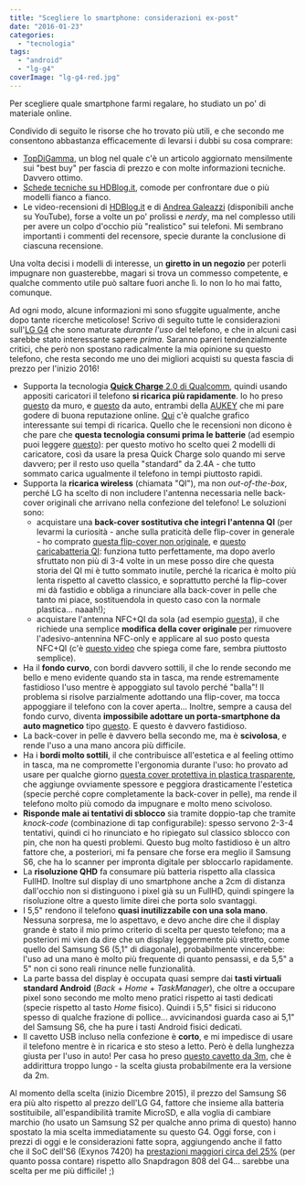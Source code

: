 ```yaml
---
title: "Scegliere lo smartphone: considerazioni ex-post"
date: "2016-01-23"
categories: 
  - "tecnologia"
tags: 
  - "android"
  - "lg-g4"
coverImage: "lg-g4-red.jpg"
---
```


Per scegliere quale smartphone farmi regalare, ho studiato un po' di materiale online.

Condivido di seguito le risorse che ho trovato più utili, e che secondo me consentono abbastanza efficacemente di levarsi i dubbi su cosa comprare:

- [TopDiGamma](http://www.TopDiGamma.it/smartphone), un blog nel quale c'è un articolo aggiornato mensilmente sui "best buy" per fascia di prezzo e con molte informazioni tecniche. Davvero ottimo.
- [Schede tecniche su HDBlog.it](http://www.hdblog.it/schede-tecniche/), comode per confrontare due o più modelli fianco a fianco.
- Le video-recensioni di [HDBlog.it](http://android.hdblog.it/recensioni/) e di [Andrea Galeazzi](http://www.andreagaleazzi.com) (disponibili anche su YouTube), forse a volte un po' prolissi e _nerdy_, ma nel complesso utili per avere un colpo d'occhio più "realistico" sui telefoni. Mi sembrano importanti i commenti del recensore, specie durante la conclusione di ciascuna recensione.

Una volta decisi i modelli di interesse, un **giretto in un negozio** per poterli impugnare non guasterebbe, magari si trova un commesso competente, e qualche commento utile può saltare fuori anche lì. Io non lo ho mai fatto, comunque.

Ad ogni modo, alcune informazioni mi sono sfuggite ugualmente, anche dopo tante ricerche meticolose! Scrivo di seguito tutte le considerazioni sull'[LG G4](https://www.google.it/url?sa=t&rct=j&q=&esrc=s&source=web&cd=4&cad=rja&uact=8&ved=0ahUKEwjA9ciCyczKAhWCOhoKHS9lBHUQFgg3MAM&url=http%3A%2F%2Fwww.lg.com%2Fit%2Ftelefoni-cellulari%2Flg-G4-H815&usg=AFQjCNGDRHv7Qym6MK6c6I0hHzPetwX82g&sig2=azEBCudXQ8CRZL66gDRw0Q) che sono maturate _durante l'uso_ del telefono, e che in alcuni casi sarebbe stato interessante sapere _prima._ Saranno pareri tendenzialmente critici, che però non spostano radicalmente la mia opinione su questo telefono, che resta secondo me uno dei migliori acquisti su questa fascia di prezzo per l'inizio 2016!

- Supporta la tecnologia [**Quick Charge** 2.0 di Qualcomm](https://www.qualcomm.com/products/snapdragon/quick-charge), quindi usando appositi caricatori il telefono **si ricarica più rapidamente**. Io ho preso [questo](https://www.amazon.it/gp/r.html?C=1HT73U14USBX8&K=A3MJPJEKXDPSCY&R=2P6ENQCACIIXN&T=C&U=https%3A%2F%2Fwww.amazon.it%2Fdp%2FB0111LKUAQ%2Fref%3Dpe_386201_51767741_TE_dp_2&A=TUBADZST9IJM2JRC9LFQDFZK74GA&H=VLLJPGAB1F5MGAJRRZKT6JENXMMA&ref_=pe_386201_51767741_TE_dp_2) da muro, e [questo](https://www.amazon.it/gp/r.html?C=2B97OIWAZEIT6&K=A3MJPJEKXDPSCY&R=2P6ENQCACIIXN&T=C&U=http%3A%2F%2Fwww.amazon.it%2Fdp%2FB00LGK11DS%2Fref%3Dpe_386201_41597321_TE_item&A=OGDJ6B5KE6TWAR8UHP1RFDCIDTAA&H=718XQJEKQYIXBTDAGV1AWGNOF8CA&ref_=pe_386201_41597321_TE_item) da auto, entrambi della [AUKEY](http://www.aukey.com) che mi pare godere di buona reputazione online. [Qui](http://www.tomshw.it/articoli/test-quale-smartphone-si-ricarica-piu-in-fretta-69535-p2) c'è qualche grafico interessante sui tempi di ricarica. Quello che le recensioni non dicono è che pare che **questa tecnologia consumi prima le batterie** (ad esempio puoi leggere [questo](http://www.tuttoandroid.net/news/i-ricercatori-confermano-che-la-ricarica-rapida-danneggia-le-batterie-290261/)): per questo motivo ho scelto quei 2 modelli di caricatore, così da usare la presa Quick Charge solo quando mi serve davvero; per il resto uso quella "standard" da 2.4A - che tutto sommato carica ugualmente il telefono in tempi piuttosto rapidi.
- Supporta la **ricarica wireless** (chiamata "QI"), ma non _out-of-the-box_, perché LG ha scelto di non includere l'antenna necessaria nelle back-cover originali che arrivano nella confezione del telefono! Le soluzioni sono:
    - acquistare una **back-cover sostitutiva che integri l'antenna QI** (per levarmi la curiosità - anche sulla praticità delle flip-cover in generale - ho comprato [questa flip-cover non originale](https://www.amazon.it/gp/r.html?C=1HT73U14USBX8&K=A3MJPJEKXDPSCY&R=2P6ENQCACIIXN&T=C&U=https%3A%2F%2Fwww.amazon.it%2Fdp%2FB0123DNY0O%2Fref%3Dpe_386201_51767741_TE_dp_1&A=MQ9FVIAKEMJHZ0WAGAOWLAYDSKAA&H=85AK6OGZAZN1VVL7AADN0LGATB4A&ref_=pe_386201_51767741_TE_dp_1), e [questo caricabatteria QI](https://www.amazon.it/gp/r.html?C=1HT73U14USBX8&K=A3MJPJEKXDPSCY&R=2P6ENQCACIIXN&T=C&U=https%3A%2F%2Fwww.amazon.it%2Fdp%2FB017VLH2Y2%2Fref%3Dpe_386201_51767741_TE_dp_1&A=ZAMHV9ZJTLXATWLH8I5SSPNGHAQA&H=2AU5ABQWIGAKBSP4EDAFBIFMTX0A&ref_=pe_386201_51767741_TE_dp_1): funziona tutto perfettamente, ma dopo averlo sfruttato non più di 3-4 volte in un mese posso dire che questa storia del QI mi è tutto sommato inutile, perché la ricarica è molto più lenta rispetto al cavetto classico, e soprattutto perché la flip-cover mi dà fastidio e obbliga a rinunciare alla back-cover in pelle che tanto mi piace, sostituendola in questo caso con la normale plastica... naaah!);
    - acquistare l'antenna NFC+QI da sola (ad esempio [questa](http://www.amazon.it/G4-SlimPWRpatch-ricevitore-compatibile-Consigliato/dp/B00Y2P8QHI/ref=sr_1_1?ie=UTF8&qid=1453984484&sr=8-1&keywords=slimpwrpatch)), il che richiede una semplice **modifica della cover originale** per rimuovere l'adesivo-antennina NFC-only e applicare al suo posto questa NFC+QI (c'è [questo video](https://www.youtube.com/watch?v=RuQysWHxOYY) che spiega come fare, sembra piuttosto semplice).
- Ha il **fondo curvo**, con bordi davvero sottili, il che lo rende secondo me bello e meno evidente quando sta in tasca, ma rende estremamente fastidioso l'uso mentre è appoggiato sul tavolo perché "balla"! Il problema si risolve parzialmente adottando una flip-cover, ma tocca appoggiare il telefono con la cover aperta... Inoltre, sempre a causa del fondo curvo, diventa **impossibile adottare un porta-smartphone da auto magnetico** tipo [questo](https://www.amazon.it/dp/B00Z8X34QG/ref=as_li_ss_tl?ie=UTF8&linkCode=sl1&tag=raffaelebianc-21&linkId=23744be4bf0ac4dc2a4047f8d9a4c577&language=it_IT). E questo è davvero fastidioso.
- La back-cover in pelle è davvero bella secondo me, ma è **scivolosa**, e rende l'uso a una mano ancora più difficile.
- Ha i **bordi molto sottili**, il che contribuisce all'estetica e al feeling ottimo in tasca, ma ne compromette l'ergonomia durante l'uso: ho provato ad usare per qualche giorno [questa cover protettiva in plastica trasparente](https://www.amazon.it/gp/product/B00UL8L3H0/ref=as_li_ss_tl?ie=UTF8&psc=1&linkCode=sl1&tag=raffaelebianc-21&linkId=050c7a34ccb1d3d3f7a45c419a7562bb&language=it_IT), che aggiunge ovviamente spessore e peggiora drasticamente l'estetica (specie perché copre completamente la back-cover in pelle), ma rende il telefono molto più comodo da impugnare e molto meno scivoloso.
- **Risponde male ai tentativi di sblocco** sia tramite doppio-tap che tramite _knock-code_ (combinazione di tap configurabile): spesso servono 2-3-4 tentativi, quindi ci ho rinunciato e ho ripiegato sul classico sblocco con pin, che non ha questi problemi. Questo bug molto fastidioso è un altro fattore che, a posteriori, mi fa pensare che forse era meglio il Samsung S6, che ha lo scanner per impronta digitale per sbloccarlo rapidamente.
- La **risoluzione QHD** fa consumare più batteria rispetto alla classica FullHD. Inoltre sul display di uno smartphone anche a 2cm di distanza dall'occhio non si distinguono i pixel già su un FullHD, quindi spingere la risoluzione oltre a questo limite direi che porta solo svantaggi.
- I 5,5" rendono il telefono **quasi inutilizzabile con una sola mano**. Nessuna sorpresa, me lo aspettavo, e devo anche dire che il display grande è stato il mio primo criterio di scelta per questo telefono; ma a posteriori mi vien da dire che un display leggermente più stretto, come quello del Samsung S6 (5,1" di diagonale), probabilmente vincerebbe: l'uso ad una mano è molto più frequente di quanto pensassi, e da 5,5" a 5" non ci sono reali rinunce nelle funzionalità.
- La parte bassa del display è occupata quasi sempre dai **tasti virtuali standard Android** (_Back_ + _Home_ + _TaskManager_), che oltre a occupare pixel sono secondo me molto meno pratici rispetto ai tasti dedicati (specie rispetto al tasto _Home_ fisico). Quindi i 5,5" fisici si riducono spesso di qualche frazione di pollice... avvicinandosi guarda caso ai 5,1" del Samsung S6, che ha pure i tasti Android fisici dedicati.
- Il cavetto USB incluso nella confezione è **corto**, e mi impedisce di usare il telefono mentre è in ricarica e sto steso a letto. Però è della lunghezza giusta per l'uso in auto! Per casa ho preso [questo cavetto da 3m](http://www.amazon.it/gp/product/B00SUSLS8W?psc=1&redirect=true&ref_=oh_aui_detailpage_o00_s00), che è addirittura troppo lungo - la scelta giusta probabilmente era la versione da 2m.

Al momento della scelta (inizio Dicembre 2015), il prezzo del Samsung S6 era più alto rispetto al prezzo dell'LG G4, fattore che insieme alla batteria sostituibile, all'espandibilità tramite MicroSD, e alla voglia di cambiare marchio (ho usato un Samsung S2 per qualche anno prima di questo) hanno spostato la mia scelta immediatamente su questo G4. Oggi forse, con i prezzi di oggi e le considerazioni fatte sopra, aggiungendo anche il fatto che il SoC dell'S6 (Exynos 7420) ha [prestazioni maggiori circa del 25%](http://www.antutu.com/en/view.shtml?id=8171) (per quanto possa contare) rispetto allo Snapdragon 808 del G4... sarebbe una scelta per me più difficile! ;)
